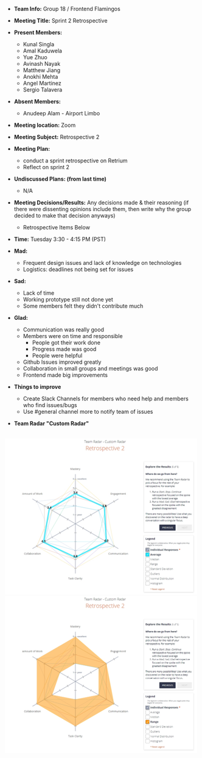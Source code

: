 * **Team Info:** Group 18 / Frontend Flamingos
* **Meeting Title:** Sprint 2 Retrospective
* **Present Members:**
  - Kunal Singla
  - Amal Kaduwela
  - Yue Zhuo
  - Avinash Nayak
  - Matthew Jiang
  - Anokhi Mehta
  - Angel Martinez
  - Sergio Talavera
* **Absent Members:**
  - Anudeep Alam - Airport Limbo
* **Meeting location:** Zoom
* **Meeting Subject:** Retrospective 2
* **Meeting Plan:**
  - conduct a sprint retrospective on Retrium
  - Reflect on sprint 2
* **Undiscussed Plans: (from last time)** 
  - N/A
* **Meeting Decisions/Results:** Any decisions made & their reasoning (if there were dissenting opinions include them, then write why the group decided to make that decision anyways)
  - Retrospective Items Below
* **Time:** Tuesday 3:30 - 4:15 PM (PST)

* **Mad:**
  - Frequent design issues and lack of knowledge on technologies
  - Logistics: deadlines not being set for issues
* **Sad:**
  - Lack of time
  - Working prototype still not done yet
  - Some members felt they didn't contribute much
* **Glad:**
  - Communication was really good
  - Members were on time and responsible
    - People got their work done
    - Progress made was good
    - People were helpful
  - Github Issues improved greatly
  - Collaboration in small groups and meetings was good
  - Frontend made big improvements
* **Things to improve**
  - Create Slack Channels for members who need help and members who find issues/bugs
  - Use #general channel more to notify team of issues
* **Team Radar "Custom Radar"**
<br>
<img src="Images/Sprint%202%20-%20Custom%20Radar%20-%20Average.jpg" width="700px"/>
<img src="Images/Sprint%202%20-%20Custom%20Radar%20-%20Range.jpg" width="700px"/>